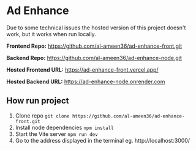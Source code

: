 # Ad Enhance

Due to some technical issues the hosted version of this project doesn't work, but it works when run locally.

**Frontend Repo:** https://github.com/al-ameen36/ad-enhance-front.git

**Backend Repo:** https://github.com/al-ameen36/ad-enhance-node.git

**Hosted Frontend URL:** https://ad-enhance-front.vercel.app/

**Hosted Backend URL:** https://ad-enhance-node.onrender.com

## How run project

1. Clone repo `git clone https://github.com/al-ameen36/ad-enhance-front.git`
2. Install node dependencies `npm install`
3. Start the Vite server `npm run dev`
4. Go to the address displayed in the terminal eg. http://localhost:3000/
